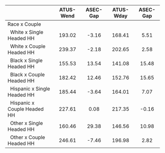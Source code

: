 
|                      |    ATUS-Wend |     ASEC-Gap |    ATUS-Wday |     ASEC-Gap |
| -------------------- | :----------: | :----------: | :----------: | :----------: |
| Race x Couple        |              |              |              |              |
| &nbsp;&nbsp;White x Single Headed HH |       193.02 |        -3.16 |       168.41 |         5.51 |
| &nbsp;&nbsp;White x Couple Headed HH |       239.37 |        -2.18 |       202.65 |         2.58 |
| &nbsp;&nbsp;Black x Single Headed HH |       155.53 |        13.54 |       141.08 |        15.48 |
| &nbsp;&nbsp;Black x Couple Headed HH |       182.42 |        12.46 |       152.76 |        15.65 |
| &nbsp;&nbsp;Hispanic x Single Headed HH |       185.44 |        -3.64 |       164.01 |         7.07 |
| &nbsp;&nbsp;Hispanic x Couple Headed HH |       227.61 |         0.08 |       217.35 |        -0.16 |
| &nbsp;&nbsp;Other x Single Headed HH |       160.46 |        29.38 |       146.56 |        10.98 |
| &nbsp;&nbsp;Other x Couple Headed HH |       246.61 |        -7.46 |       196.98 |         2.82 |

